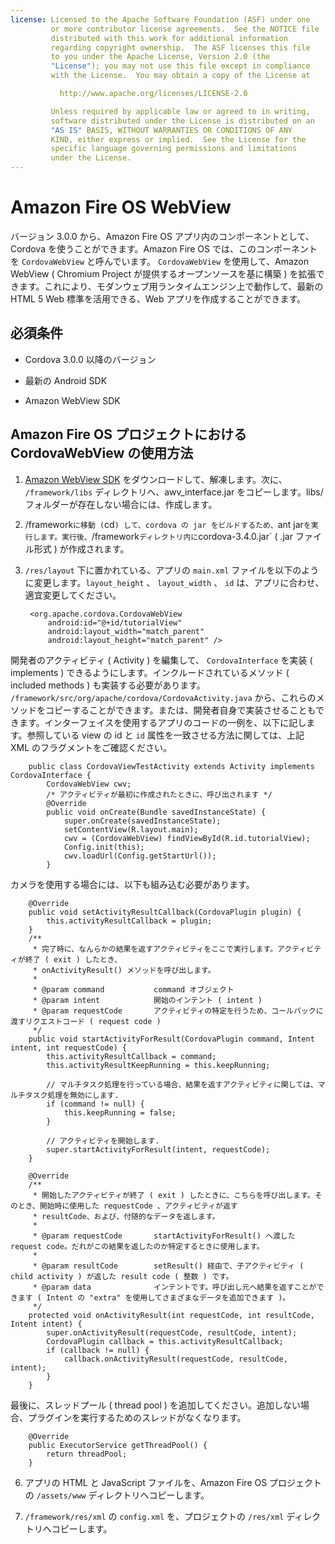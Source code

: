 ```yaml
---
license: Licensed to the Apache Software Foundation (ASF) under one
         or more contributor license agreements.  See the NOTICE file
         distributed with this work for additional information
         regarding copyright ownership.  The ASF licenses this file
         to you under the Apache License, Version 2.0 (the
         "License"); you may not use this file except in compliance
         with the License.  You may obtain a copy of the License at

           http://www.apache.org/licenses/LICENSE-2.0

         Unless required by applicable law or agreed to in writing,
         software distributed under the License is distributed on an
         "AS IS" BASIS, WITHOUT WARRANTIES OR CONDITIONS OF ANY
         KIND, either express or implied.  See the License for the
         specific language governing permissions and limitations
         under the License.
---
```


# Amazon Fire OS WebView

バージョン 3.0.0 から、Amazon Fire OS アプリ内のコンポーネントとして、Cordova を使うことができます。Amazon Fire OS では、このコンポーネントを `CordovaWebView` と呼んでいます。 `CordovaWebView` を使用して、Amazon WebView ( Chromium Project が提供するオープンソースを基に構築 ) を拡張できます。これにより、モダンウェブ用ランタイムエンジン上で動作して、最新の HTML 5 Web 標準を活用できる、Web アプリを作成することができます。

## 必須条件

* Cordova 3.0.0 以降のバージョン

* 最新の Android SDK

* Amazon WebView SDK

## Amazon Fire OS プロジェクトにおける CordovaWebView の使用方法

1. [Amazon WebView SDK](https://developer.amazon.com/sdk/fire/IntegratingAWV.html#installawv) をダウンロードして、解凍します。次に、 `/framework/libs` ディレクトリへ、awv_interface.jar をコピーします。libs/ フォルダーが存在しない場合には、作成します。

2. /framework` に移動 ( `cd` ) して、cordova の jar をビルドするため、 `ant jar` を実行します。実行後、 `/framework` ディレクトリ内に `cordova-3.4.0.jar` ( .jar ファイル形式 ) が作成されます。

3. `/res/layout` 下に置かれている、アプリの `main.xml` ファイルを以下のように変更します。`layout_height` 、 `layout_width` 、 `id` は、アプリに合わせ、適宜変更してください。

        <org.apache.cordova.CordovaWebView
            android:id="@+id/tutorialView"
            android:layout_width="match_parent"
            android:layout_height="match_parent" />

開発者のアクティビティ ( Activity ) を編集して、 `CordovaInterface` を実装 ( implements ) できるようにします。インクルードされているメソッド ( included methods ) も実装する必要があります。 `/framework/src/org/apache/cordova/CordovaActivity.java` から、これらのメソッドをコピーすることができます。または、開発者自身で実装させることもできます。インターフェイスを使用するアプリのコードの一例を、以下に記します。参照している view の id と `id` 属性を一致させる方法に関しては、上記 XML のフラグメントをご確認ください。

        public class CordovaViewTestActivity extends Activity implements CordovaInterface {
            CordovaWebView cwv;
            /* アクティビティが最初に作成されたときに、呼び出されます */
            @Override
            public void onCreate(Bundle savedInstanceState) {
                super.onCreate(savedInstanceState);
                setContentView(R.layout.main);
                cwv = (CordovaWebView) findViewById(R.id.tutorialView);
                Config.init(this);
                cwv.loadUrl(Config.getStartUrl());
            }

カメラを使用する場合には、以下も組み込む必要があります。

        @Override
        public void setActivityResultCallback(CordovaPlugin plugin) {
            this.activityResultCallback = plugin;
        }
        /**
         * 完了時に、なんらかの結果を返すアクティビティをここで実行します。アクティビティが終了 ( exit ) したとき、
         * onActivityResult() メソッドを呼び出します。
         *
         * @param command           command オブジェクト
         * @param intent            開始のインテント ( intent )
         * @param requestCode       アクティビティの特定を行うため、コールバックに渡すリクエストコード ( request code )
         */
        public void startActivityForResult(CordovaPlugin command, Intent intent, int requestCode) {
            this.activityResultCallback = command;
            this.activityResultKeepRunning = this.keepRunning;

            // マルチタスク処理を行っている場合、結果を返すアクティビティに関しては、マルチタスク処理を無効にします.
            if (command != null) {
                this.keepRunning = false;
            }

            // アクティビティを開始します.
            super.startActivityForResult(intent, requestCode);
        }

        @Override
        /**
         * 開始したアクティビティが終了 ( exit ) したときに、こちらを呼び出します。そのとき、開始時に使用した requestCode 、アクティビティが返す 
         * resultCode、および、付随的なデータを返します。
         *
         * @param requestCode       startActivityForResult() へ渡した request code。だれがこの結果を返したのか特定するときに使用します。
         *                          
         * @param resultCode        setResult() 経由で、子アクティビティ ( child activity ) が返した result code ( 整数 ) です。
         * @param data              インテントです。呼び出し元へ結果を返すことができます ( Intent の "extra" を使用してさまざまなデータを追加できます )。
         */
        protected void onActivityResult(int requestCode, int resultCode, Intent intent) {
            super.onActivityResult(requestCode, resultCode, intent);
            CordovaPlugin callback = this.activityResultCallback;
            if (callback != null) {
                callback.onActivityResult(requestCode, resultCode, intent);
            }
        }

最後に、スレッドプール ( thread pool ) を追加してください。追加しない場合、プラグインを実行するためのスレッドがなくなります。

        @Override
        public ExecutorService getThreadPool() {
            return threadPool;
        }

6. アプリの HTML と JavaScript ファイルを、Amazon Fire OS プロジェクトの `/assets/www` ディレクトリへコピーします。

7. `/framework/res/xml` の `config.xml` を、プロジェクトの `/res/xml` ディレクトリへコピーします。
